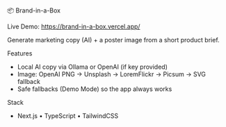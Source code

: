 📦 Brand-in-a-Box

Live Demo: https://brand-in-a-box.vercel.app/ 

Generate marketing copy (AI) + a poster image from a short product brief.

Features
- Local AI copy via Ollama or OpenAI (if key provided)
- Image: OpenAI PNG → Unsplash → LoremFlickr → Picsum → SVG fallback
- Safe fallbacks (Demo Mode) so the app always works

Stack
- Next.js • TypeScript • TailwindCSS
